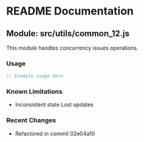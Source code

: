 # README Documentation

## Module: src/utils/common_12.js

This module handles concurrency issues operations.

### Usage

```java
// Example usage here
```

### Known Limitations

- Inconsistent state Lost updates

### Recent Changes

- Refactored in commit 02e04a10
